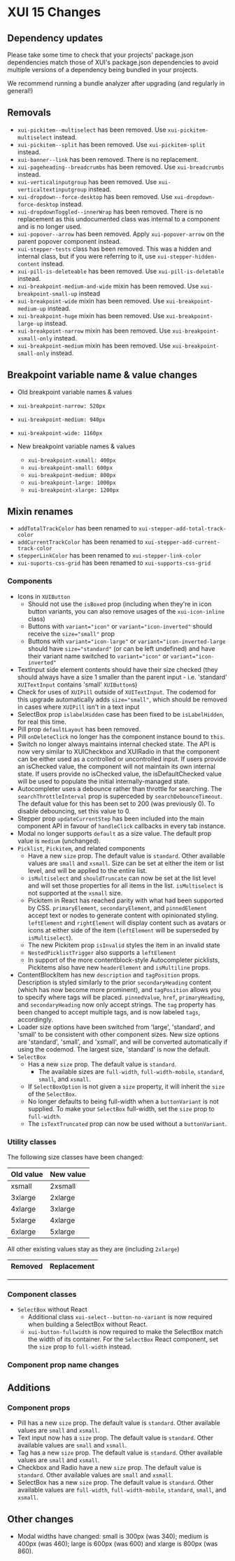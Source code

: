 # XUI 15 Changes

## Dependency updates

Please take some time to check that your projects' package.json dependencies match those of XUI's package.json
dependencies to avoid multiple versions of a dependency being bundled in your projects.

We recommend running a bundle analyzer after upgrading (and regularly in general!)

## Removals

* `xui-pickitem--multiselect` has been removed. Use `xui-pickitem-multiselect` instead.
* `xui-pickitem--split` has been removed. Use `xui-pickitem-split` instead.
* `xui-banner--link` has been removed. There is no replacement.
* `xui-pageheading--breadcrumbs` has been removed. Use `xui-breadcrumbs` instead.
* `xui-verticalinputgroup` has been removed. Use `xui-verticaltextinputgroup` instead.
* `xui-dropdown--force-desktop` has been removed. Use `xui-dropdown-force-desktop` instead.
* `xui-dropdownToggled--innerWrap` has been removed. There is no replacement as this undocumented class was internal to a component and is no longer used.
* `xui-popover--arrow` has been removed. Apply `xui-popover-arrow` on the parent popover component instead.
* `xui-stepper-tests` class has been removed. This was a hidden and internal class, but if you were referring to it, use `xui-stepper-hidden-content` instead.
* `xui-pill-is-deleteable` has been removed. Use `xui-pill-is-deletable` instead.
* `xui-breakpoint-medium-and-wide` mixin has been removed. Use `xui-breakpoint-small-up` instead
* `xui-breakpoint-wide` mixin has been removed. Use `xui-breakpoint-medium-up` instead.
* `xui-breakpoint-huge` mixin has been removed. Use `xui-breakpoint-large-up` instead.
* `xui-breakpoint-narrow` mixin has been removed. Use `xui-breakpoint-xsmall-only` instead.
* `xui-breakpoint-medium` mixin has been removed. Use `xui-breakpoint-small-only` instead.

## Breakpoint variable name & value changes

- Old breakpoint variable names & values

- `xui-breakpoint-narrow: 520px`
- `xui-breakpoint-medium: 940px`
- `xui-breakpoint-wide: 1160px`

- New breakpoint variable names & values

	- `xui-breakpoint-xsmall: 400px`
	- `xui-breakpoint-small: 600px`
	- `xui-breakpoint-medium: 800px`
	- `xui-breakpoint-large: 1000px`
	- `xui-breakpoint-xlarge: 1200px`

## Mixin renames

* `addTotalTrackColor` has been renamed to `xui-stepper-add-total-track-color`
* `addCurrentTrackColor` has been renamed to `xui-stepper-add-current-track-color`
* `stepperLinkColor` has been renamed to `xui-stepper-link-color`
* `xui-suports-css-grid` has been renamed to `xui-supports-css-grid`

### Components

- Icons in `XUIButton`
	- Should not use the `isBoxed` prop (including when they're in icon button variants, you can also remove usages of the `xui-icon-inline` class)
	- Buttons with `variant="icon"` or `variant="icon-inverted"` should receive the `size="small"` prop
	- Buttons with `variant="icon-large"` or `variant="icon-inverted-large` should have `size="standard"` (or can be left undefined) and have their variant name switched to `variant="icon"` or `variant="icon-inverted"`
- TextInput side element contents should have their size checked (they should always have a size 1 smaller than the parent input - i.e. 'standard' `XUITextInput` contains 'small' `XUIButton`s)
- Check for uses of `XUIPill` outside of `XUITextInput`. The codemod for this upgrade automatically adds `size="small"`, which should be removed in cases where `XUIPill` isn't in a text input
- SelectBox prop `islabelHidden` case has been fixed to be `isLabelHidden`, for real this time.
- Pill prop `defaultLayout` has been removed.
- Pill `onDeleteClick` no longer has the component instance bound to `this`.
- Switch no longer always maintains internal checked state. The API is now very similar to XUICheckbox and XUIRadio in that the component can be either used as a controlled or uncontrolled input.
  If users provide an isChecked value, the component will not maintain its own internal state. If users provide no isChecked value, the isDefaultChecked value will be used to populate the initial internally-managed state.
- Autocompleter uses a debounce rather than throttle for searching. The `searchThrottleInterval` prop is superceded by `searchDebounceTimeout`. The default value for this has been set to 200 (was previously 0). To disable debouncing, set this value to 0.
- Stepper prop `updateCurrentStep` has been included into the main component API in favour of `handleClick` callbacks in every tab instance.
- Modal no longer supports `default` as a size value. The default prop value is `medium` (unchanged).
- `Picklist`, `Pickitem`, and related components
	- Have a new `size` prop. The default value is `standard`. Other available values are `small` and `xsmall`. Size can be set at either the item or list level, and will be applied to the entire list.
	- `isMultiselect` and `shouldTruncate` can now be set at the list level and will set those properties for all items in the list. `isMultiselect` is not supported at the `xsmall` size.
	- Pickitem in React has reached parity with what had been supported by CSS. `primaryElement`, `secondaryElement`, and `pinnedElement` accept text or nodes to generate content with opinionated styling. `leftElement` and `rightElement` will display content such as avatars or icons at either side of the item (`leftElement` will be superseded by `isMultiselect`).
	- The new Pickitem prop `isInvalid` styles the item in an invalid state
	- `NestedPicklistTrigger` also supports a `leftElement`
	- In support of the more contentblock-style Autocompleter picklists, Pickitems also have new `headerElement` and `isMultiline` props.
- ContentBlockItem has new `description` and `tagPosition` props. Description is styled similarly to the prior `secondaryHeading` content (which has now become more prominent), and `tagPosition` allows you to specify where tags will be placed. `pinnedValue`, `href`, `primaryHeading`, and `secondaryHeading` now only accept strings. The `tag` property has been changed to accept multiple tags, and is now labeled `tags`, accordingly.
- Loader size options have been switched from 'large', 'standard', and 'small' to be consistent with other component sizes. New size options are 'standard', 'small', and 'xsmall', and will be converted automatically if using the codemod. The largest size, 'standard' is now the default.
- `SelectBox` 
	- Has a new `size` prop. The default value is `standard`.
		- The available sizes are `full-width`, `full-width-mobile`, `standard`, `small`, and `xsmall`.
	- If `SelectBoxOption` is not given a `size` property, it will inherit the `size` of the `SelectBox`.
	- No longer defaults to being full-width when a `buttonVariant` is not supplied. To make your `SelectBox` full-width, set the `size` prop to `full-width`.
	- The `isTextTruncated` prop can now be used without a `buttonVariant`.

### Utility classes

The following size classes have been changed:

| Old value | New value |
|-----------|-----------|
| xsmall    | 2xsmall   |
| 3xlarge   | 2xlarge   |
| 4xlarge   | 3xlarge   |
| 5xlarge   | 4xlarge   |
| 6xlarge   | 5xlarge   |

All other existing values stay as they are (including `2xlarge`)

| Removed       | Replacement    |
| ------------- | :------------- |


---

### Component classes
- `SelectBox` without React
	- Additional class `xui-select--button-no-variant` is now required when building a SelectBox without React.
	- `xui-button-fullwidth` is now required to make the SelectBox match the width of its container. For the `SelectBox` React component, set the `size` prop to `full-width` instead.

### Component prop name changes


## Additions


### Component props

- Pill has a new `size` prop. The default value is `standard`. Other available values are `small` and `xsmall`.
- Text input now has a `size` prop. The default value is `standard`. Other available values are `small` and `xsmall`.
- Tag has a new `size` prop. The default value is `standard`. Other available values are `small` and `xsmall`.
- Checkbox and Radio have a new `size` prop. The default value is `standard`. Other available values are `small` and `xsmall`.
- SelectBox has a new `size` prop. The default value is `standard`. Other available values are `full-width`, `full-width-mobile`, `standard`, `small`, and `xsmall`.

## Other changes

- Modal widths have changed: small is 300px (was 340); medium is 400px (was 460); large is 600px (was 600) and xlarge is 800px (was 860).
